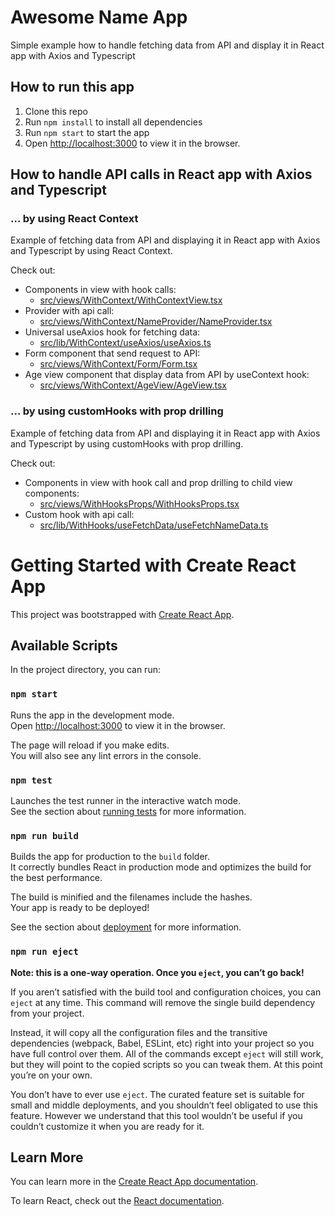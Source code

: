 # Awesome Name App
Simple example how to handle fetching data from API and display it in React app with Axios and Typescript

## How to run this app
1. Clone this repo
2. Run `npm install` to install all dependencies
3. Run `npm start` to start the app
4. Open [http://localhost:3000](http://localhost:3000) to view it in the browser.

## How to handle API calls in React app with Axios and Typescript

### ... by using React Context

Example of fetching data from API and displaying it in React app with Axios and Typescript by using React Context.

Check out:

* Components in view with hook calls:
    * [src/views/WithContext/WithContextView.tsx](src/views/WithContext/WithContextView.tsx)
* Provider with api call:
    * [src/views/WithContext/NameProvider/NameProvider.tsx](src/views/WithContext/NameProvider/NameProvider.tsx)
* Universal useAxios hook for fetching data:
    * [src/lib/WithContext/useAxios/useAxios.ts](src/lib/WithContext/useAxios/useAxios.ts)
* Form component that send request to API:
    * [src/views/WithContext/Form/Form.tsx](src/views/WithContext/Form/Form.tsx)
* Age view component that display data from API by useContext hook:
    * [src/views/WithContext/AgeView/AgeView.tsx](src/views/WithContext/AgeView/AgeView.tsx)

### ... by using customHooks with prop drilling

Example of fetching data from API and displaying it in React app with Axios and Typescript by using customHooks with prop drilling.

Check out:
* Components in view with hook call and prop drilling to child view components:
    * [src/views/WithHooksProps/WithHooksProps.tsx](src/views/WithHooksProps/WithHooksProps.tsx)
* Custom hook with api call:
    * [src/lib/WithHooks/useFetchData/useFetchNameData.ts](src/lib/WithHooks/useFetchData/useFetchData.ts)

# Getting Started with Create React App

This project was bootstrapped with [Create React App](https://github.com/facebook/create-react-app).

## Available Scripts

In the project directory, you can run:

### `npm start`

Runs the app in the development mode.\
Open [http://localhost:3000](http://localhost:3000) to view it in the browser.

The page will reload if you make edits.\
You will also see any lint errors in the console.

### `npm test`

Launches the test runner in the interactive watch mode.\
See the section about [running tests](https://facebook.github.io/create-react-app/docs/running-tests) for more information.

### `npm run build`

Builds the app for production to the `build` folder.\
It correctly bundles React in production mode and optimizes the build for the best performance.

The build is minified and the filenames include the hashes.\
Your app is ready to be deployed!

See the section about [deployment](https://facebook.github.io/create-react-app/docs/deployment) for more information.

### `npm run eject`

**Note: this is a one-way operation. Once you `eject`, you can’t go back!**

If you aren’t satisfied with the build tool and configuration choices, you can `eject` at any time. This command will remove the single build dependency from your project.

Instead, it will copy all the configuration files and the transitive dependencies (webpack, Babel, ESLint, etc) right into your project so you have full control over them. All of the commands except `eject` will still work, but they will point to the copied scripts so you can tweak them. At this point you’re on your own.

You don’t have to ever use `eject`. The curated feature set is suitable for small and middle deployments, and you shouldn’t feel obligated to use this feature. However we understand that this tool wouldn’t be useful if you couldn’t customize it when you are ready for it.

## Learn More

You can learn more in the [Create React App documentation](https://facebook.github.io/create-react-app/docs/getting-started).

To learn React, check out the [React documentation](https://reactjs.org/).
